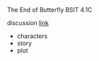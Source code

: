 
The End of Butterfly
BSIT 4.1C

discussion [link](https://docs.google.com/document/d/1TqF-Ri1-FzWBQUpxzusEMdRHkxK_pJHchtpCVDKmAaU/edit?usp=drivesdk)


* characters
* story
* plot
